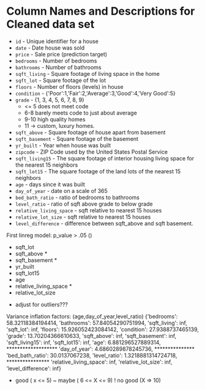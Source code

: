 # Column Names and Descriptions for Cleaned data set

* `id` - Unique identifier for a house
* `date` - Date house was sold
* `price` - Sale price (prediction target)
* `bedrooms` - Number of bedrooms
* `bathrooms` - Number of bathrooms
* `sqft_living` - Square footage of living space in the home
* `sqft_lot` - Square footage of the lot
* `floors` - Number of floors (levels) in house
* `condition` - {'Poor':1,'Fair':2,'Average':3,'Good':4,'Very Good':5}
* `grade` - {1, 3, 4, 5, 6, 7, 8, 9}
    - <= 5 does not meet code
    - 6-8 barely meets code to just about average
    - 9-10 high quality homes
    - 11 -> custom, luxury homes. 
* `sqft_above` - Square footage of house apart from basement
* `sqft_basement` - Square footage of the basement
* `yr_built` - Year when house was built
* `zipcode` - ZIP Code used by the United States Postal Service
* `sqft_living15` - The square footage of interior housing living space for the nearest 15 neighbors
* `sqft_lot15` - The square footage of the land lots of the nearest 15 neighbors
* `age` - days since it was built
* `day_of_year` - date on a scale of 365
* `bed_bath_ratio` - ratio of bedrooms to bathrooms
* `level_ratio` - ratio of sqft above grade to below grade
* `relative_living_space` - sqft relative to nearest 15 houses
* `relative_lot_size` - sqft relative to nearest 15 houses
* `level_difference` - difference between sqft_above and sqft basement.


First linreg model:
 p_value > .05 
 ()
- sqft_lot
- sqft_above *
- sqft_basement *
- yr_built 
- sqft_lot15
- age
- relative_living_space *
- relative_lot_size 

* adjust for outliers???

Variance inflation factors:
(age,day_of_year,level_ratio)
{'bedrooms': 58.32118384194414, 
 'bathrooms': 57.84054290751994,
 'sqft_living': inf,
 'sqft_lot': inf,
 'floors': 15.926052423084142,
 'condition': 27.9388737465139,
 'grade': 13.70204366610633,
 'sqft_above': inf,
 'sqft_basement': inf,
 'sqft_living15': inf,
 'sqft_lot15': inf,
 'age': 6.881296527889314, *******************
 'day_of_year': 4.6860289878245736, ***************
 'bed_bath_ratio': 30.0137067238,
 'level_ratio': 1.3218881314724718, ****************
 'relative_living_space': inf,
 'relative_lot_size': inf,
 'level_difference': inf}
 
 * good ( x <= 5)
 ~ maybe ( 6 <= X <= 9)
 ! no good (X => 10)
